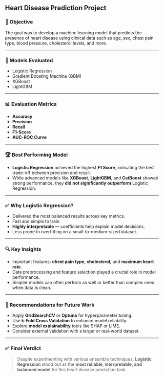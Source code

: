 ##  Heart Disease Prediction Project

### 🎯 Objective
The goal was to develop a machine learning model that predicts the presence of heart disease using clinical data such as age, sex, chest pain type, blood pressure, cholesterol levels, and more.

---

### 🤖 Models Evaluated
- Logistic Regression
- Gradient Boosting Machine (GBM)
- XGBoost
- LightGBM

---

### 📊 Evaluation Metrics
- **Accuracy**
- **Precision**
- **Recall**
- **F1-Score**
- **AUC-ROC Curve**

---

### 🏆 Best Performing Model
- **Logistic Regression** achieved the highest **F1 Score**, indicating the best trade-off between precision and recall.
- While advanced models like **XGBoost**, **LightGBM**, and **CatBoost** showed strong performance, they **did not significantly outperform** Logistic Regression.

---

### ✅ Why Logistic Regression?
- Delivered the most balanced results across key metrics.
- Fast and simple to train.
- **Highly interpretable** — coefficients help explain model decisions.
- Less prone to overfitting on a small-to-medium-sized dataset.

---

### 🔍 Key Insights
- Important features: **chest pain type**, **cholesterol**, and **maximum heart rate**.
- Data preprocessing and feature selection played a crucial role in model performance.
- Simpler models can often perform as well or better than complex ones when data is clean.

---

### 🚀 Recommendations for Future Work
- Apply **GridSearchCV** or **Optuna** for hyperparameter tuning.
- Use **k-Fold Cross Validation** to enhance model reliability.
- Explore **model explainability** tools like SHAP or LIME.
- Consider external validation with a larger or real-world dataset.

---

### ✅ Final Verdict
> Despite experimenting with various ensemble techniques, **Logistic Regression** stood out as the **most reliable, interpretable, and balanced model** for this heart disease prediction task.

